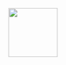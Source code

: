 <div id="header" align="center">
  <img src="https://media.giphy.com/media/v1.Y2lkPTc5MGI3NjExb3ZqYTA4M3JuemV5engzb3gwZXd1MG9haGNkamNnNnhzeGY3NDdpeCZlcD12MV9pbnRlcm5hbF9naWZfYnlfaWQmY3Q9Zw/26xBwmgBDUs9G2uFG/giphy.gif" width="100"/>
</div>
